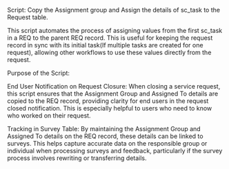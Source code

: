 Script: Copy the Assignment group and Assign the details of sc_task to the Request table.

This script automates the process of assigning values from the first sc_task in a REQ to the parent REQ record. This is useful for keeping the request record in sync with its initial task(If multiple tasks are created for one request), allowing other workflows to use these values directly from the request.

Purpose of the Script:

End User Notification on Request Closure: When closing a service request, this script ensures that the Assignment Group and Assigned To details are copied to the REQ record, providing clarity for end users in the request closed notification. This is especially helpful to users who need to know who worked on their request.

Tracking in Survey Table: By maintaining the Assignment Group and Assigned To details on the REQ record, these details can be linked to surveys. This helps capture accurate data on the responsible group or individual when processing surveys and feedback, particularly if the survey process involves rewriting or transferring details.
